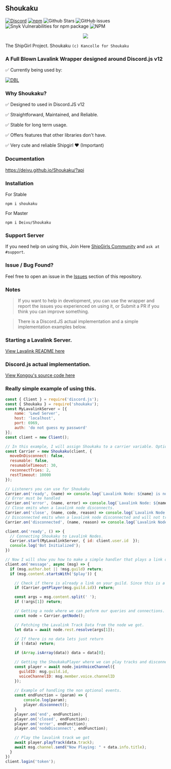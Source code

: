 ## Shoukaku
[![Discord](https://img.shields.io/discord/423116740810244097?style=flat-square)](https://discordapp.com/invite/FVqbtGu)
[![npm](https://img.shields.io/npm/v/shoukaku?style=flat-square)](https://www.npmjs.com/package/shoukaku)
![Github Stars](https://img.shields.io/github/stars/Deivu/Shoukaku?style=flat-square)
![GitHub issues](https://img.shields.io/github/issues-raw/Deivu/Shoukaku?style=flat-square)
![Snyk Vulnerabilities for npm package](https://img.shields.io/snyk/vulnerabilities/npm/shoukaku?style=flat-square) 
![NPM](https://img.shields.io/npm/l/shoukaku?style=flat-square)
<p align="center">
  <img src="https://vignette.wikia.nocookie.net/kancolle/images/c/c8/Shoukaku_Full.png/revision/latest">
</p>

The ShipGirl Project. Shoukaku `(c) Kancolle for Shoukaku`

### A Full Blown Lavalink Wrapper designed around Discord.js v12

✅ Currently being used by: 

[![DBL](https://discordbots.org/api/widget/424137718961012737.svg)](https://discordbots.org/bot/424137718961012737)

### Why Shoukaku?
✅ Designed to used in Discord.JS v12

✅ Straightforward, Maintained, and Reliable.

✅ Stable for long term usage.

✅ Offers features that other libraries don't have.

✅ Very cute and reliable Shipgirl ❤ (Important)

### Documentation
https://deivu.github.io/Shoukaku/?api

### Installation
For Stable
```
npm i shoukaku
```
For Master
```
npm i Deivu/Shoukaku
```

### Support Server
If you need help on using this, Join Here [ShipGirls Community](https://discordapp.com/invite/FVqbtGu) and `ask at #support`. 

### Issue / Bug Found?
Feel free to open an issue in the [Issues](https://github.com/Deivu/Shoukaku/issues) section of this repository.

### Notes 
> If you want to help in development, you can use the wrapper and report the issues you experienced on using it, or Submit a PR if you think you can improve something.

> There is a Discord.JS actual implementation and a simple implementation examples below.

### Starting a Lavalink Server.
[View Lavalink README here](https://github.com/Frederikam/Lavalink/blob/master/README.md)

### Discord.js actual implementation.
[View Kongou's source code here](https://github.com/Deivu/Kongou)

### Really simple example of using this.
```js
const { Client } = require('discord.js');
const { Shoukaku } = require('shoukaku');
const MyLavalinkServer = [{
    name: 'Lewd Server',
    host: 'localhost',
    port: 6969,
    auth: 'do not guess my password'
}];
const client = new Client();

// In this example, I will assign Shoukaku to a carrier variable. Options are the default options if nothing is specified
const Carrier = new Shoukaku(client, {
  moveOnDisconnect: false,
  resumable: false,
  resumableTimeout: 30,
  reconnectTries: 2,
  restTimeout: 10000 
});

// Listeners you can use for Shoukaku
Carrier.on('ready', (name) => console.log(`Lavalink Node: ${name} is now connected`));
// Error must be handled
Carrier.on('error', (name, error) => console.log(`Lavalink Node: ${name} emitted an error.`, error));
// Close emits when a lavalink node disconnects.
Carrier.on('close', (name, code, reason) => console.log(`Lavalink Node: ${name} closed with code ${code}. Reason: ${reason || 'No reason'}`));
// Disconnected emits when a lavalink node disconnected and will not try to reconnect again.
Carrier.on('disconnected', (name, reason) => console.log(`Lavalink Node: ${name} disconnected. Reason: ${reason || 'No reason'}`));

client.on('ready', () => {
  // Connecting Shoukaku to Lavalink Nodes.
  Carrier.start(MyLavalinkServer, { id: client.user.id  });
  console.log('Bot Initialized');
})

// Now I will show you how to make a simple handler that plays a link on your chnanel. Async Await style
client.on('message', async (msg) => {
  if (msg.author.bot || !msg.guild) return;
  if (msg.content.startsWith('$play')) {

    // Check if there is already a link on your guild. Since this is a no queue implementation.
    if (Carrier.getPlayer(msg.guild.id)) return;

    const args = msg.content.split(' ');
    if (!args[1]) return;

    // Getting a node where we can peform our queries and connections.
    const node = Carrier.getNode();

    // Fetching the Lavalink Track Data from the node we got.
    let data = await node.rest.resolve(args[1]);

    // If there is no data lets just return
    if (!data) return;

    if (Array.isArray(data)) data = data[0];

    // Getting the ShoukakuPlayer where we can play tracks and disconnect once we dont need it anymore.
    const player = await node.joinVoiceChannel({
      guildID: msg.guild.id,
      voiceChannelID: msg.member.voice.channelID
    });
    
    // Example of handling the non optional events.
    const endFunction = (param) => {
        console.log(param);
        player.disconnect();
    }
    player.on('end', endFunction);
    player.on('closed', endFunction);
    player.on('error', endFunction);
    player.on('nodeDisconnect', endFunction);

    // Play the lavalink track we got
    await player.playTrack(data.track);
    await msg.channel.send("Now Playing: " + data.info.title);
  }
})
client.login('token');
```
